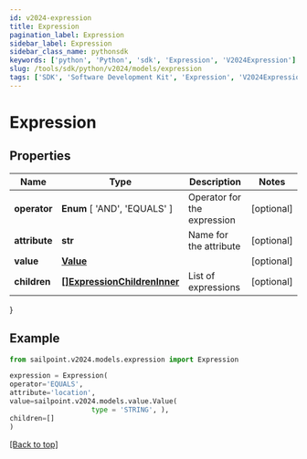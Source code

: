 ```yaml
---
id: v2024-expression
title: Expression
pagination_label: Expression
sidebar_label: Expression
sidebar_class_name: pythonsdk
keywords: ['python', 'Python', 'sdk', 'Expression', 'V2024Expression']
slug: /tools/sdk/python/v2024/models/expression
tags: ['SDK', 'Software Development Kit', 'Expression', 'V2024Expression']
---
```


# Expression

## Properties

| Name | Type | Description | Notes |
| --- | --- | --- | --- |
| **operator** | **Enum** [ 'AND', 'EQUALS' ] | Operator for the expression | [optional] |
| **attribute** | **str** | Name for the attribute | [optional] |
| **value** | [**Value**](value) |  | [optional] |
| **children** | [**[]ExpressionChildrenInner**](expression-children-inner) | List of expressions | [optional] |

}

## Example

```python
from sailpoint.v2024.models.expression import Expression

expression = Expression(
operator='EQUALS',
attribute='location',
value=sailpoint.v2024.models.value.Value(
                    type = 'STRING', ),
children=[]
)

```

[[Back to top]](#)
